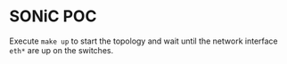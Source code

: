 # SONiC POC

Execute `make up` to start the topology and wait until the network interface `eth*` are up on the switches.

